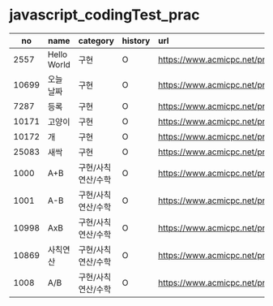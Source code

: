 # javascript_codingTest_prac

| no    | name        | category           | history | url                                   |
| ----- | ----------- | ------------------ | :------ | :------------------------------------ |
| 2557  | Hello World | 구현               | O       | https://www.acmicpc.net/problem/2557  |
| 10699 | 오늘 날짜   | 구현               | O       | https://www.acmicpc.net/problem/10699 |
| 7287  | 등록        | 구현               | O       | https://www.acmicpc.net/problem/7287  |
| 10171 | 고양이      | 구현               | O       | https://www.acmicpc.net/problem/10171 |
| 10172 | 개          | 구현               | O       | https://www.acmicpc.net/problem/10172 |
| 25083 | 새싹        | 구현               | O       | https://www.acmicpc.net/problem/25083 |
| 1000  | A+B         | 구현/사칙연산/수학 | O       | https://www.acmicpc.net/problem/1000  |
| 1001  | A-B         | 구현/사칙연산/수학 | O       | https://www.acmicpc.net/problem/1001  |
| 10998 | AxB         | 구현/사칙연산/수학 | O       | https://www.acmicpc.net/problem/10998 |
| 10869 | 사칙연산    | 구현/사칙연산/수학 | O       | https://www.acmicpc.net/problem/10869 |
| 1008  | A/B         | 구현/사칙연산/수학 | O       | https://www.acmicpc.net/problem/1008  |
